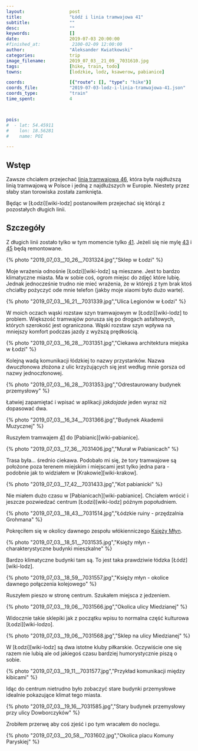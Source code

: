 ```yaml
---
layout:                 post
title:                  "Łódź i linia tramwajowa 41"
subtitle:               ""
desc:                   ""
keywords:               []
date:                   2019-07-03 20:00:00
#finished_at:            2100-02-09 12:00:00
author:                 "Aleksander Kwiatkowski"
categories:             trip
image_filename:         2019_07_03__21_09__7031610.jpg
tags:                   [hike, train, todo]
towns:                  [lodzkie, lodz, ksawerow, pabianice]

coords:                 [{"route": [], "type": "hike"}]
coords_file:            "2019-07-03-lodz-i-linia-tramwajowa-41.json"
coords_type:            "train"
time_spent:             4



pois:
#  - lat: 54.45911
#    lon: 18.56281
#    name: POI

---
```


[wiki-linia-46]: https://pl.wikipedia.org/wiki/Tramwaje_w_%C5%81odzi#Linia_tramwajowa_nr_46
[wiki-linia-43]: https://pl.wikipedia.org/wiki/Tramwaje_w_%C5%81odzi#Linia_tramwajowa_nr_43
[wiki-linia-45]: https://pl.wikipedia.org/wiki/Tramwaje_w_%C5%81odzi#Linia_tramwajowa_nr_45
[wiki-linia-41]: https://pl.wikipedia.org/wiki/Tramwaje_w_%C5%81odzi#Linia_tramwajowa_nr_41

## Wstęp

Zawsze chciałem przejechać [linią tramwajową 46][wiki-linia-46], która była najdłuższą
linią tramwajową w Polsce i jedną z najdłuższych w Europie. Niestety przez słaby
stan torowiska została zamknięta.

Będąc w [Łodzi][wiki-lodz] postanowiłem przejechać się którąś z pozostałych
długich linii.

## Szczegóły

Z długich linii zostało tylko w tym momencie tylko [41][wiki-linia-41]. Jeżeli się nie mylę
[43][wiki-linia-43] i [45][wiki-linia-45] będą remontowane.

{% photo "2019_07_03__10_26__7031324.jpg","Sklep w Łodzi" %}

Moje wrażenia odnośnie [Łodzi][wiki-lodz] są mieszane. Jest to bardzo klimatyczne
miasta. Ma w sobie coś, ogrom miejsc do zdjęć które lubię. Jednak jednocześnie
trudno nie mieć wrażenia, że w którejś z tym brak ktoś chciałby pożyczyć ode mnie
telefon (jakby moje xiaomi było dużo warte).

{% photo "2019_07_03__16_21__7031339.jpg","Ulica Legionów w Łodzi" %}

W moich oczach wąski rozstaw szyn tramwajowym w [Łodzi][wiki-lodz] to problem.
Większość tramwajów porusza się po drogach asfaltowych, których szerokość
jest ograniczona. Wąski rozstaw szyn wpływa na mniejszy komfort podczas
jazdy z wyższą prędkością.

{% photo "2019_07_03__16_28__7031351.jpg","Ciekawa architektura miejska w Łodzi" %}

Kolejną wadą komunikacji łódzkiej to nazwy przystanków. Nazwa dwuczłonowa złożona
z ulic krzyżujących się jest według mnie gorsza od nazwy jednoczłonowej.

{% photo "2019_07_03__16_28__7031353.jpg","Odrestaurowany budynek przemysłowy" %}

Łatwiej zapamiętać i wpisać w aplikacji *jakdojade* jeden wyraz niż dopasować dwa.

{% photo "2019_07_03__16_34__7031366.jpg","Budynek Akademii Muzycznej" %}

Ruszyłem tramwajem [41][wiki-linia-41] do [Pabianic][wiki-pabianice].

{% photo "2019_07_03__17_36__7031406.jpg","Murał w Pabianicach" %}

Trasa była... średnio ciekawa. Podobało mi się, że tory tramwajowe są położone
poza terenem miejskim i miejscami jest tylko jedna para - podobnie
jak to widziałem w [Krakowie][wiki-krakow].

{% photo "2019_07_03__17_42__7031433.jpg","Kot pabianicki" %}

Nie miałem dużo czasu w [Pabianicach][wiki-pabianice]. Chciałem wrócić i jeszcze
pozwiedzać centrum [Łodzi][wiki-lodz] późnym popołudniem.

{% photo "2019_07_03__18_43__7031514.jpg","Łódzkie ruiny - przędzalnia Grohmana" %}

[wiki-ksiezy-mlyn]: https://pl.wikipedia.org/wiki/Ksi%C4%99%C5%BCy_M%C5%82yn

Pokręciłem się w okolicy dawnego zespołu włókienniczego [Księży Młyn][wiki-ksiezy-mlyn].

{% photo "2019_07_03__18_51__7031535.jpg","Księży młyn - charakterystyczne budynki mieszkalne" %}

Bardzo klimatyczne budynki tam są. To jest taka prawdziwie łódzka [Łódź][wiki-lodz].

{% photo "2019_07_03__18_59__7031557.jpg","Księży młyn - okolice dawnego połączenia kolejowego" %}

Ruszyłem pieszo w stronę centrum. Szukałem miejsca z jedzeniem.

{% photo "2019_07_03__19_06__7031566.jpg","Okolica ulicy Miedzianej" %}

Widocznie takie sklepiki jak z początku wpisu to normalna część
kulturowa [Łodzi][wiki-lodzo].

{% photo "2019_07_03__19_06__7031568.jpg","Sklep na ulicy Miedzianej" %}

W [Łodzi][wiki-lodz] są dwa istotne kluby piłkarskie. Oczywiście one się
razem nie lubią ale od jakiegoś czasu bardziej humorystycznie piszą o
sobie.

{% photo "2019_07_03__19_11__7031577.jpg","Przykład komunikacji między kibicami" %}

Idąc do centrum nietrudno było zobaczyć stare budynki przemysłowe
idealnie pokazujące klimat tego miasta.

{% photo "2019_07_03__19_16__7031585.jpg","Stary budynek przemysłowy przy ulicy Dowborczyków" %}

Zrobiłem przerwę aby coś zjeść i po tym wracałem do noclegu.

{% photo "2019_07_03__20_58__7031602.jpg","Okolica placu Komuny Paryskiej" %}
